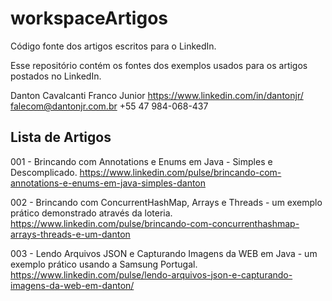 # workspaceArtigos
Código fonte dos artigos escritos para o LinkedIn.

Esse repositório contém os fontes dos exemplos usados para os artigos postados no LinkedIn.

Danton Cavalcanti Franco Junior
https://www.linkedin.com/in/dantonjr/
falecom@dantonjr.com.br
+55 47 984-068-437

## Lista de Artigos

001 - Brincando com Annotations e Enums em Java - Simples e Descomplicado.
https://www.linkedin.com/pulse/brincando-com-annotations-e-enums-em-java-simples-danton

002 - Brincando com ConcurrentHashMap, Arrays e Threads - um exemplo prático demonstrado através da loteria.
https://www.linkedin.com/pulse/brincando-com-concurrenthashmap-arrays-threads-e-um-danton

003 - Lendo Arquivos JSON e Capturando Imagens da WEB em Java - um exemplo prático usando a Samsung Portugal.
https://www.linkedin.com/pulse/lendo-arquivos-json-e-capturando-imagens-da-web-em-danton/
